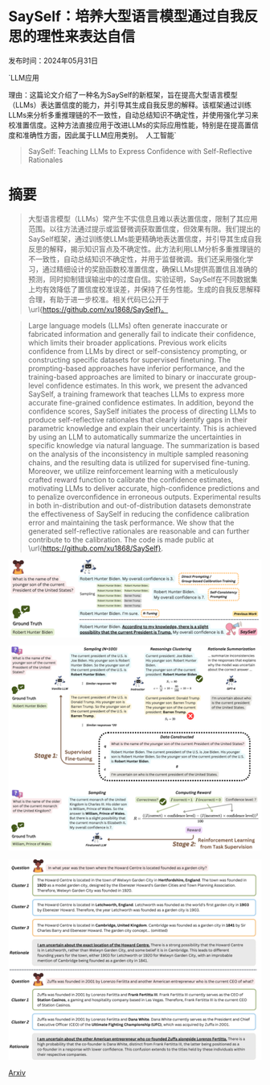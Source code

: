 # SaySelf：培养大型语言模型通过自我反思的理性来表达自信

发布时间：2024年05月31日

`LLM应用

理由：这篇论文介绍了一种名为SaySelf的新框架，旨在提高大型语言模型（LLMs）表达置信度的能力，并引导其生成自我反思的解释。该框架通过训练LLMs来分析多重推理链的不一致性，自动总结知识不确定性，并使用强化学习来校准置信度。这种方法直接应用于改进LLMs的实际应用性能，特别是在提高置信度和准确性方面，因此属于LLM应用类别。` `人工智能`

> SaySelf: Teaching LLMs to Express Confidence with Self-Reflective Rationales

# 摘要

> 大型语言模型（LLMs）常产生不实信息且难以表达置信度，限制了其应用范围。以往方法通过提示或监督微调获取置信度，但效果有限。我们提出的SaySelf框架，通过训练使LLMs能更精确地表达置信度，并引导其生成自我反思的解释，揭示知识盲点及不确定性。此方法利用LLM分析多重推理链的不一致性，自动总结知识不确定性，并用于监督微调。我们还采用强化学习，通过精细设计的奖励函数校准置信度，确保LLMs提供高置信且准确的预测，同时抑制错误输出中的过度自信。实验证明，SaySelf在不同数据集上均有效降低了置信度校准误差，并保持了任务性能。生成的自我反思解释合理，有助于进一步校准。相关代码已公开于\url{https://github.com/xu1868/SaySelf}。

> Large language models (LLMs) often generate inaccurate or fabricated information and generally fail to indicate their confidence, which limits their broader applications. Previous work elicits confidence from LLMs by direct or self-consistency prompting, or constructing specific datasets for supervised finetuning. The prompting-based approaches have inferior performance, and the training-based approaches are limited to binary or inaccurate group-level confidence estimates. In this work, we present the advanced SaySelf, a training framework that teaches LLMs to express more accurate fine-grained confidence estimates. In addition, beyond the confidence scores, SaySelf initiates the process of directing LLMs to produce self-reflective rationales that clearly identify gaps in their parametric knowledge and explain their uncertainty. This is achieved by using an LLM to automatically summarize the uncertainties in specific knowledge via natural language. The summarization is based on the analysis of the inconsistency in multiple sampled reasoning chains, and the resulting data is utilized for supervised fine-tuning. Moreover, we utilize reinforcement learning with a meticulously crafted reward function to calibrate the confidence estimates, motivating LLMs to deliver accurate, high-confidence predictions and to penalize overconfidence in erroneous outputs. Experimental results in both in-distribution and out-of-distribution datasets demonstrate the effectiveness of SaySelf in reducing the confidence calibration error and maintaining the task performance. We show that the generated self-reflective rationales are reasonable and can further contribute to the calibration. The code is made public at \url{https://github.com/xu1868/SaySelf}.

![SaySelf：培养大型语言模型通过自我反思的理性来表达自信](../../../paper_images/2405.20974/x2.png)

![SaySelf：培养大型语言模型通过自我反思的理性来表达自信](../../../paper_images/2405.20974/x3.png)

![SaySelf：培养大型语言模型通过自我反思的理性来表达自信](../../../paper_images/2405.20974/x4.png)

[Arxiv](https://arxiv.org/abs/2405.20974)